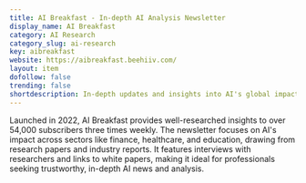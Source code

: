 ```yaml
---
title: AI Breakfast - In-depth AI Analysis Newsletter
display_name: AI Breakfast
category: AI Research
category_slug: ai-research
key: aibreakfast
website: https://aibreakfast.beehiiv.com/
layout: item
dofollow: false
trending: false
shortdescription: In-depth updates and insights into AI's global impact, served 3x per week.
---
```

Launched in 2022, AI Breakfast provides well-researched insights to over 54,000 subscribers three times weekly. The newsletter focuses on AI's impact across sectors like finance, healthcare, and education, drawing from research papers and industry reports. It features interviews with researchers and links to white papers, making it ideal for professionals seeking trustworthy, in-depth AI news and analysis.

